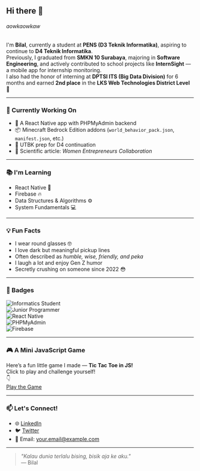 ## Hi there 👋  
###### aowkaowkaw  

I'm **Bilal**, currently a student at **PENS (D3 Teknik Informatika)**, aspiring to continue to **D4 Teknik Informatika**.  
Previously, I graduated from **SMKN 10 Surabaya**, majoring in **Software Engineering**, and actively contributed to school projects like **InternSight** — a mobile app for internship monitoring.  
I also had the honor of interning at **DPTSI ITS (Big Data Division)** for 6 months and earned **2nd place** in the **LKS Web Technologies District Level** 🥈  

---

### 🧠 Currently Working On
- 📱 A React Native app with PHPMyAdmin backend  
- 📦 Minecraft Bedrock Edition addons (`world_behavior_pack.json`, `manifest.json`, etc.)  
- 🧠 UTBK prep for D4 continuation  
- 📃 Scientific article: *Women Entrepreneurs Collaboration*  

---

### 📚 I'm Learning
- React Native 🔵  
- Firebase 🔥  
- Data Structures & Algorithms ⚙️  
- System Fundamentals 💻  

---

### 💡 Fun Facts
- I wear round glasses 🤓  
- I love dark but meaningful pickup lines  
- Often described as *humble, wise, friendly, and peka*  
- I laugh a lot and enjoy Gen Z humor  
- Secretly crushing on someone since 2022 😳  

---

### 📌 Badges  
![Informatics Student](https://img.shields.io/badge/Informatics%20Student-blue?style=flat-square&logo=OpenSourceInitiative&logoColor=white)  
![Junior Programmer](https://img.shields.io/badge/Junior%20Programmer-green?style=flat-square&logo=codeforces&logoColor=white)  
![React Native](https://img.shields.io/badge/React%20Native-20232A?style=flat-square&logo=react&logoColor=61DAFB)  
![PHPMyAdmin](https://img.shields.io/badge/PHPMyAdmin-6C78AF?style=flat-square&logo=mysql&logoColor=white)  
![Firebase](https://img.shields.io/badge/Firebase-ffca28?style=flat-square&logo=firebase&logoColor=white)  

---

### 🎮 A Mini JavaScript Game  
Here’s a fun little game I made — **Tic Tac Toe in JS!**  
Click to play and challenge yourself!  
👇  
[Play the Game](https://tictactoe-bilal.netlify.app)

---

### 📫 Let's Connect!
- 🌐 [LinkedIn](https://linkedin.com/in/your-link) <!-- Optional -->
- 🐦 [Twitter](https://twitter.com/your-handle) <!-- Optional -->
- 📮 Email: your.email@example.com <!-- Replace with actual email -->

---

> _"Kalau dunia terlalu bising, bisik aja ke aku."_  
> — Bilal  
